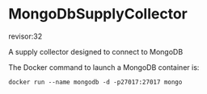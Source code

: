 # MongoDbSupplyCollector
revisor:32

A supply collector designed to connect to MongoDB

The Docker command to launch a MongoDB container is:

```docker run --name mongodb -d -p27017:27017 mongo```

